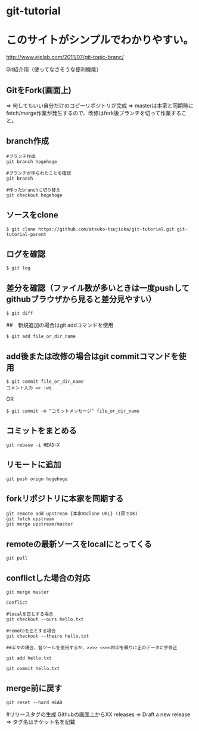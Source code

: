 # git-tutorial

# このサイトがシンプルでわかりやすい。
http://www.eiplab.com/2011/07/git-topic-branc/

Git紹介用（使ってなさそうな便利機能）

## GitをFork(画面上)
=> 何してもいい自分だけのコピーリポジトリが完成
=> masterは本家と同期時にfetch/merge作業が発生するので、改修はfork後ブランチを切って作業すること。

## branch作成

```
#ブランチ作成
git branch hogehoge

#ブランチが作られたことを確認
git branch

#作ったbranchに切り替え
git checkout hogehoge

```

## ソースをclone

```
$ git clone https://github.com/atsuko-tsujioka/git-tutorial.git git-tutorial-parent
```

## ログを確認

```
$ git log
```

## 差分を確認（ファイル数が多いときは一度pushしてgithubブラウザから見ると差分見やすい）

```
$ git diff
```

##　新規追加の場合はgit addコマンドを使用

```
$ git add file_or_dir_name
```

## add後または改修の場合はgit commitコマンドを使用

```
$ git commit file_or_dir_name
コメント入力 => :wq
```

OR

```
$ git commit -m "コミットメッセージ" file_or_dir_name
```

## コミットをまとめる
 
```
git rebase -i HEAD~X
```

## リモートに追加

```
git push orign hogehoge
```

## forkリポジトリに本家を同期する

```
git remote add upstream {本家のclone URL} (1回でOK)
git fetch upstream
git merge upstream/master

```

## remoteの最新ソースをlocalにとってくる

```
git pull
```

## conflictした場合の対応

```
git merge master

Conflict

#localを正とする場合
git checkout --ours hello.txt

#remoteを正とする場合
git checkout --theirs hello.txt

##半々の場合、各ツールを使用するか、>>>> <<<<目印を頼りに正のデータに手修正

git add hello.txt

git commit hello.txt
```

## merge前に戻す

```
git reset --hard HEAD
```


#リリースタグの生成
Githubの画面上からXX releases => Draft a new release => タグ名はチケット名を記載
